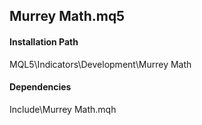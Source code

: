 ## Murrey Math.mq5


#### Installation Path

MQL5\Indicators\Development\Murrey Math

####  Dependencies
Include\Murrey Math.mqh  
